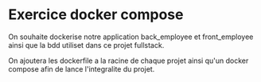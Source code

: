 # Exercice docker compose

On souhaite dockerise notre application back_employee et front_employee ainsi que la bdd utiliset dans ce projet fullstack.

On ajoutera les dockerfile a la racine de chaque projet ainsi qu'un docker compose afin de lance l'integralite du projet.